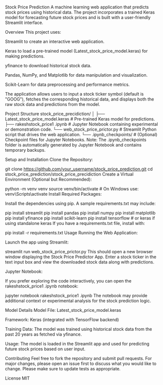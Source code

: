 Stock Price Prediction
A machine learning web application that predicts stock prices using historical data. The project incorporates a trained Keras model for forecasting future stock prices and is built with a user-friendly Streamlit interface.

Overview
This project uses:

Streamlit to create an interactive web application.

Keras to load a pre-trained model (Latest_stock_price_model.keras) for making predictions.

yfinance to download historical stock data.

Pandas, NumPy, and Matplotlib for data manipulation and visualization.

Scikit-Learn for data preprocessing and performance metrics.

The application allows users to input a stock ticker symbol (default is "GOOG"), fetches the corresponding historical data, and displays both the raw stock data and predictions from the model.

Project Structure
stock_price_precidiction/
│
├── Latest_stock_price_model.keras         # Pre-trained Keras model for predictions.
├── rakeshstock_price1 .ipynb                # Jupyter Notebook containing experimental or demonstration code.
└── web_stock_price_prictor.py               # Streamlit Python script that drives the web application.
└── .ipynb_checkpoints/                      # (Optional) Checkpoint files for Jupyter Notebooks.
Note: The .ipynb_checkpoints folder is automatically generated by Jupyter Notebook and contains temporary backups.

Setup and Installation
Clone the Repository:


git clone https://github.com/your_username/stock_price_prediction.git
cd stock_price_prediction/stock_price_precidiction
Create a Virtual Environment (Optional but Recommended):


python -m venv venv
source venv/bin/activate  # On Windows use: venv\Scripts\activate
Install Required Packages:

Install the dependencies using pip. A sample requirements.txt may include:


pip install streamlit
pip install pandas
pip install numpy
pip install matplotlib
pip install yfinance
pip install scikit-learn
pip install tensorflow  # or keras if using standalone keras
If you have a requirements.txt file, install with:


pip install -r requirements.txt
Usage
Running the Web Application:

Launch the app using Streamlit:


streamlit run web_stock_price_prictor.py
This should open a new browser window displaying the Stock Price Predictor App. Enter a stock ticker in the text input box and view the downloaded stock data along with predictions.

Jupyter Notebook:

If you prefer exploring the code interactively, you can open the rakeshstock_price1 .ipynb notebook:


jupyter notebook rakeshstock_price1 .ipynb
The notebook may provide additional context or experimental analysis for the stock prediction logic.

Model Details
Model File: Latest_stock_price_model.keras

Framework: Keras (integrated with TensorFlow backend)

Training Data: The model was trained using historical stock data from the past 20 years as fetched via yfinance.

Usage: The model is loaded in the Streamlit app and used for predicting future stock prices based on user input.

Contributing
Feel free to fork the repository and submit pull requests. For major changes, please open an issue first to discuss what you would like to change. Please make sure to update tests as appropriate.

License
MIT
